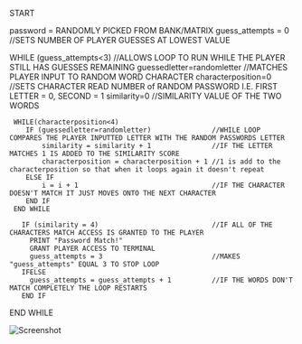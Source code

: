 START

password = RANDOMLY PICKED FROM BANK/MATRIX
guess_attempts = 0                                    //SETS NUMBER OF PLAYER GUESSES AT LOWEST VALUE

WHILE (guess_attempts<3)                              //ALLOWS LOOP TO RUN WHILE THE PLAYER STILL HAS GUESSES REMAINING
    guessedletter=randomletter                        //MATCHES PLAYER INPUT TO RANDOM WORD CHARACTER
    characterposition=0                               //SETS CHARACTER READ NUMBER of RANDOM PASSWORD I.E. FIRST LETTER = 0, SECOND = 1
    similarity=0                                      //SIMILARITY VALUE OF THE TWO WORDS
    
     WHILE(characterposition<4)
        IF (guessedletter=randomletter)               //WHILE LOOP COMPARES THE PLAYER INPUTTED LETTER WITH THE RANDOM PASSWORDS LETTER
            similarity = similarity + 1               //IF THE LETTER MATCHES 1 IS ADDED TO THE SIMILARITY SCORE
            characterposition = characterposition + 1 //1 is add to the characterposition so that when it loops again it doesn't repeat
        ELSE IF                                          
            i = i + 1                                 //IF THE CHARACTER DOESN'T MATCH IT JUST MOVES ONTO THE NEXT CHARACTER
        END IF
     END WHILE

       IF (similarity = 4)                            //IF ALL OF THE CHARACTERS MATCH ACCESS IS GRANTED TO THE PLAYER 
         PRINT "Password Match!"
         GRANT PLAYER ACCESS TO TERMINAL
         guess_attempts = 3                           //MAKES "guess_attempts" EQUAL 3 TO STOP LOOP
       IFELSE
         guess_attempts = guess_attempts + 1          //IF THE WORDS DON'T MATCH COMPLETELY THE LOOP RESTARTS
       END IF

END WHILE


![Screenshot](Capture.png)
            
    
    
